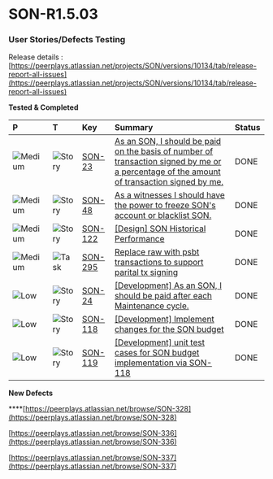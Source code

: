 # SON-R1.5.03

### **User Stories/Defects Testing** <a id="SON-FEB18-FEB28-Peerplays-Release0.3Build2-UserStories/DefectsTesting"></a>

Release details : [https://peerplays.atlassian.net/projects/SON/versions/10134/tab/release-report-all-issues](https://peerplays.atlassian.net/projects/SON/versions/10134/tab/release-report-all-issues)

**Tested & Completed**

| P | T | Key | Summary | Status |
| :--- | :--- | :--- | :--- | :--- |
| ![Medium](https://peerplays.atlassian.net/images/icons/priorities/medium.svg) | ![Story](https://peerplays.atlassian.net/secure/viewavatar?size=medium&avatarId=10315&avatarType=issuetype) | [SON-23](https://peerplays.atlassian.net/browse/SON-23) | [As an SON, I should be paid on the basis of number of transaction signed by me or a percentage of the amount of transaction signed by me.](https://peerplays.atlassian.net/browse/SON-23) | DONE |
| ![Medium](https://peerplays.atlassian.net/images/icons/priorities/medium.svg) | ![Story](https://peerplays.atlassian.net/secure/viewavatar?size=medium&avatarId=10315&avatarType=issuetype) | [SON-48](https://peerplays.atlassian.net/browse/SON-48) | [As a witnesses I should have the power to freeze SON's account or blacklist SON.](https://peerplays.atlassian.net/browse/SON-48) | DONE |
| ![Medium](https://peerplays.atlassian.net/images/icons/priorities/medium.svg) | ![Story](https://peerplays.atlassian.net/secure/viewavatar?size=medium&avatarId=10315&avatarType=issuetype) | [SON-122](https://peerplays.atlassian.net/browse/SON-122) | [\[Design\] SON Historical Performance](https://peerplays.atlassian.net/browse/SON-122) | DONE |
| ![Medium](https://peerplays.atlassian.net/images/icons/priorities/medium.svg) | ![Task](https://peerplays.atlassian.net/secure/viewavatar?size=medium&avatarId=10318&avatarType=issuetype) | [SON-295](https://peerplays.atlassian.net/browse/SON-295) | [Replace raw with psbt transactions to support parital tx signing](https://peerplays.atlassian.net/browse/SON-295) | DONE |
| ![Low](https://peerplays.atlassian.net/images/icons/priorities/low.svg) | ![Story](https://peerplays.atlassian.net/secure/viewavatar?size=medium&avatarId=10315&avatarType=issuetype) | [SON-24](https://peerplays.atlassian.net/browse/SON-24) | [\[Development\] As an SON, I should be paid after each Maintenance cycle.](https://peerplays.atlassian.net/browse/SON-24) | DONE |
| ![Low](https://peerplays.atlassian.net/images/icons/priorities/low.svg) | ![Story](https://peerplays.atlassian.net/secure/viewavatar?size=medium&avatarId=10315&avatarType=issuetype) | [SON-118](https://peerplays.atlassian.net/browse/SON-118) | [\[Development\] Implement changes for the SON budget](https://peerplays.atlassian.net/browse/SON-118) | DONE |
| ![Low](https://peerplays.atlassian.net/images/icons/priorities/low.svg) | ![Story](https://peerplays.atlassian.net/secure/viewavatar?size=medium&avatarId=10315&avatarType=issuetype) | [SON-119](https://peerplays.atlassian.net/browse/SON-119) | [\[Development\] unit test cases for SON budget implementation via SON-118](https://peerplays.atlassian.net/browse/SON-119) | DONE |

**New Defects**

\*\*\*\*[https://peerplays.atlassian.net/browse/SON-328](https://peerplays.atlassian.net/browse/SON-328)

[https://peerplays.atlassian.net/browse/SON-336](https://peerplays.atlassian.net/browse/SON-336)

[https://peerplays.atlassian.net/browse/SON-337](https://peerplays.atlassian.net/browse/SON-337)  


